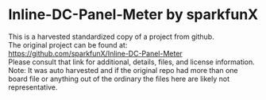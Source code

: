 
# Inline-DC-Panel-Meter by sparkfunX  
This is a harvested standardized copy of a project from github.  
The original project can be found at:  
https://github.com/sparkfunX/Inline-DC-Panel-Meter  
Please consult that link for additional, details, files, and license information.  
Note: It was auto harvested and if the original repo had more than one board file or anything out of the ordinary the files here are likely not representative.  
    